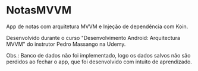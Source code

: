 # NotasMVVM

App de notas com arquitetura MVVM e Injeção de dependência com Koin.

Desenvolvido durante o curso "Desenvolvimento Android: Arquitectura MVVM" do instrutor Pedro Massango na Udemy.

Obs.: Banco de dados não foi implementado, logo os dados salvos não são perdidos ao fechar o app, que foi desenvolvido com intuito de aprendizado.
